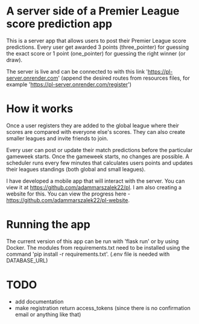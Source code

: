 # A server side of a Premier League score prediction app

This is a server app that allows users to post their Premier League score predictions. Every user get awarded 3 points (three_pointer) for guessing the exact score or 1 point (one_pointer) for guessing the right winner (or draw).

The server is live and can be connected to with this link 'https://pl-server.onrender.com' (append the desired routes from resources files, for example 'https://pl-server.onrender.com/register')

# How it works

Once a user registers they are added to the global league where their scores are compared with everyone else's scores. They can also create smaller leagues and invite friends to join.

Every user can post or update their match predictions before the particular gameweek starts. Once the gameweek starts, no changes are possible. A scheduler runs every few minutes that calculates users points and updates their leagues standings (both global and small leagues).

I have developed a mobile app that will interact with the server. You can view it at https://github.com/adammarszalek22/pl.
I am also creating a website for this. You can view the progress here - https://github.com/adammarszalek22/pl-website.

# Running the app

The current version of this app can be run with 'flask run' or by using Docker. The modules from requirements.txt need to be installed using the command 'pip install -r requirements.txt'.
(.env file is needed with DATABASE_URL)

# TODO
- add documentation
- make registration return access_tokens (since there is no confirmation email or anything like that)